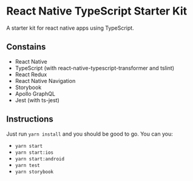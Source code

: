 # React Native TypeScript Starter Kit

A starter kit for react native apps using TypeScript.

## Constains

- React Native
- TypeScript (with react-native-typescript-transformer and tslint)
- React Redux
- React Native Navigation
- Storybook
- Apollo GraphQL
- Jest (with ts-jest)

## Instructions

Just run `yarn install` and you should be good to go. You can you:

- `yarn start`
- `yarn start:ios`
- `yarn start:android`
- `yarn test`
- `yarn storybook`
